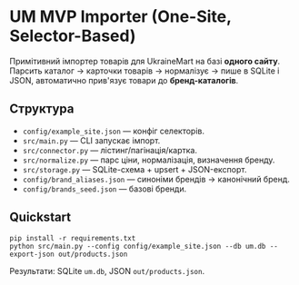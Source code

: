 
# UM MVP Importer (One-Site, Selector-Based)

Примітивний імпортер товарів для UkraineMart на базі **одного сайту**.
Парсить каталог → карточки товарів → нормалізує → пише в SQLite і JSON,
автоматично прив'язує товари до **бренд-каталогів**.

## Структура
- `config/example_site.json` — конфіг селекторів.
- `src/main.py` — CLI запускає імпорт.
- `src/connector.py` — лістинг/пагінація/картка.
- `src/normalize.py` — парс ціни, нормалізація, визначення бренду.
- `src/storage.py` — SQLite-схема + upsert + JSON-експорт.
- `config/brand_aliases.json` — синоніми брендів → канонічний бренд.
- `config/brands_seed.json` — базові бренди.

## Quickstart
```
pip install -r requirements.txt
python src/main.py --config config/example_site.json --db um.db --export-json out/products.json
```
Результати: SQLite `um.db`, JSON `out/products.json`.
